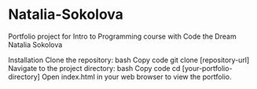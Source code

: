 # Natalia-Sokolova
Portfolio project for Intro to Programming course with Code the Dream
Natalia Sokolova

Installation
Clone the repository:
bash
Copy code
git clone [repository-url]
Navigate to the project directory:
bash
Copy code
cd [your-portfolio-directory]
Open index.html in your web browser to view the portfolio.